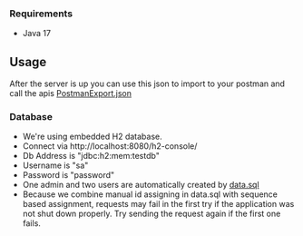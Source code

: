 ### Requirements
- Java 17

## Usage
After the server is up you can use this json to import to your postman and call the apis
[PostmanExport.json](PostmanExport.json)

### Database
- We're using embedded H2 database.
- Connect via http://localhost:8080/h2-console/
- Db Address is "jdbc:h2:mem:testdb"
- Username is "sa"
- Password is "password"
- One admin and two users are automatically created by [data.sql](src/main/resources/data.sql)
- Because we combine manual id assigning in data.sql with sequence based assignment, requests may fail in the first 
try if the application was not shut down properly. Try sending the request again if the first one fails.
